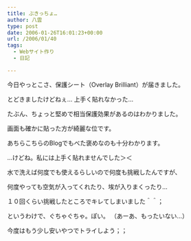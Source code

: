 ```yaml
---
title: ぶきっちょ…
author: 八雲
type: post
date: 2006-01-26T16:01:23+00:00
url: /2006/01/40
tags:
  - Webサイト作り
  - 日記

---
```

今日やっとこさ、保護シート（Overlay Brilliant）が届きました。
  
とどきましたけどねぇ… 上手く貼れなかった…
  
たぶん、ちょっと堅めで相当保護効果があるのはわかりました。
  
画面も確かに貼った方が綺麗な位です。
  
あちらこちらのBlogでもべた褒めなのも十分わかります。

…けどね。私には上手く貼れませんでした＞＜
  
水で洗えば何度でも使えるらしいので何度も挑戦したんですが、
  
何度やっても空気が入ってくれたり、埃が入りまくったり…
  
１０回くらい挑戦したところでキレてしまいました＾＾；
  
というわけで、ぐちゃぐちゃ。ぽい。 （あーあ、もったいない…）
  
今度はもう少し安いやつでトライしよう；；

